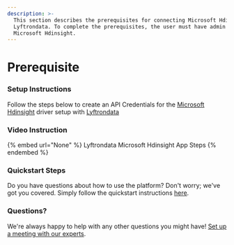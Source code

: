 ```yaml
---
description: >-
  This section describes the prerequisites for connecting Microsoft Hdinsight to
  Lyftrondata. To complete the prerequisites, the user must have admin access to
  Microsoft Hdinsight.
---
```


# Prerequisite

<mark style="color:blue;"></mark>

### Setup Instructions

Follow the steps below to create an API Credentials for the [Microsoft Hdinsight](None) driver setup with [Lyftrondata](https://www.lyftrondata.com)

### Video Instruction

{% embed url="None" %}
Lyftrondata Microsoft Hdinsight App Steps
{% endembed %}

### Quickstart Steps

Do you have questions about how to use the platform? Don't worry; we've got you covered. Simply follow the quickstart instructions [here](README.md).

### Questions? <a href="#questions" id="questions"></a>

We're always happy to help with any other questions you might have! [Set up a meeting with our experts](https://www.lyftrondata.com/book-a-meeting/).

